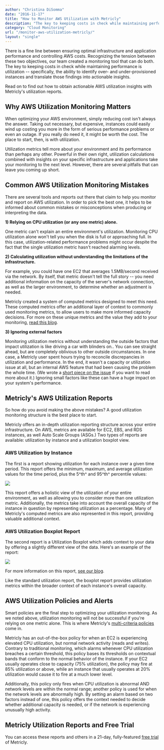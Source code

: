 ```yaml
---
author: "Christina DiSomma"
date: "2016-11-17"
title: "How to Monitor AWS Utilization with Metricly"
description: "The key to keeping costs in check while maintaining performance is utilization: specifically, the ability to identify over- and under-provisioned instances."
category: "Cloud Monitoring"
url: "/monitor-aws-utilization-metricly/"
layout: "single"
---
```



There is a fine line between ensuring optimal infrastructure and application performance and controlling AWS costs. Recognizing the tension between these two objectives, our team created a monitoring tool that can do both. The key to keeping costs in check while maintaining performance is utilization -- specifically, the ability to identify over- and under-provisioned instances and translate those findings into actionable insights.

Read on to find out how to obtain actionable AWS utilization insights with Metricly's utilization reports.

Why AWS Utilization Monitoring Matters
--------------------------------------

When optimizing your AWS environment, simply reducing cost isn't always the answer. Taking out necessary, but expensive, instances could easily wind up costing you more in the form of serious performance problems or even an outage. If you really do need it, it might be worth the cost. The place to start, then, is with utilization.

Utilization metrics tell more about your environment and its performance than perhaps any other. Powerful in their own right, utilization calculations combined with insights on your specific infrastructure and applications take your monitoring to the next level. However, there are several pitfalls that can leave you coming up short.

Common AWS Utilization Monitoring Mistakes
------------------------------------------

There are several tools and reports out there that claim to help you monitor and report on AWS utilization. In order to pick the best one, it helps to be informed about common mistakes or misconceptions when producing or interpreting the data.

**1) Relying on CPU utilization (or any one metric) alone.**

One metric can't explain an entire environment's utilization. Monitoring CPU utilization alone won't tell you when the disk is full or approaching full. In this case, utilization-related performance problems might occur despite the fact that the single utilization metric hasn't reached alarming levels.

**2) Calculating utilization without understanding the limitations of the infrastructure.**

For example, you could have one EC2 that averages 1.5MB/second received via the network. By itself, that metric doesn't tell the full story -- you need additional information on the capacity of the server's network connection, as well as the larger environment, to determine whether an adjustment is needed.

Metricly created a system of computed metrics designed to meet this need. These computed metrics offer an additional layer of context to commonly used monitoring metrics, to allow users to make more informed capacity decisions. For more on these unique metrics and the value they add to your monitoring, [read this blog](https://www.metricly.com/the-power-of-computed-metrics).

**3) Ignoring external factors**

Monitoring utilization metrics without understanding the outside factors that impact utilization is like driving a car with blinders on.. You can see straight ahead, but are completely oblivious to other outside circumstances. In one case, a Metricly user spent hours trying to reconcile discrepancies in utilization and performance. In the end, it wasn't a capacity or utilization issue at all, but an internal AWS feature that had been causing the problem the whole time. (We wrote a [short piece on the issue](https://www.metricly.com/subtleties-ec2-cpu-utilization) if you want to read more about it.) Ignoring small factors like these can have a huge impact on your system's performance.

Metricly's AWS Utilization Reports
-----------------------------------

So how do you avoid making the above mistakes? A good utilization monitoring structure is the best place to start.

Metricly offers an in-depth utilization reporting structure across your entire infrastructure. On AWS, metrics are available for EC2, EBS, and RDS instances, as well Auto Scale Groups (ASGs.) Two types of reports are available: utilization by instance and a utilization boxplot view.

### AWS Utilization by Instance

The first is a report showing utilization for each instance over a given time period. This report offers the minimum, maximum, and average utilization values for the time period, plus the 5^th^ and 95^th^ percentile values:

![](https://www.metricly.com/wp-content/uploads/2016/11/UtilizationReport1Edited-1024x507.png)

This report offers a holistic view of the utilization of your entire environment, as well as allowing you to consider more than one utilization metric. Additionally, the metrics take into account the overall capacity of the instance in question by representing utilization as a percentage. Many of Metricly's computed metrics are also represented in this report, providing valuable additional context.

### AWS Utilization Boxplot Report

The second report is a Utilization Boxplot which adds context to your data by offering a slightly different view of the data. Here's an example of the report:

![](https://www.metricly.com/wp-content/uploads/2016/11/UtilizationReport2Edited-1024x529.png)

For more information on this report, [see our blog](https://www.metricly.com/capacity-utilization-with-box-and-whisker-plots-is-the-cats-meow).

Like the standard utilization report, the boxplot report provides utilization metrics within the broader context of each instance's overall capacity.

AWS Utilization Policies and Alerts
-----------------------------------

Smart policies are the final step to optimizing your utilization monitoring. As we noted above, utilization monitoring will not be successful if you're relying on one metric alone. This is where Metricly's [multi-criteria policies](https://www.metricly.com/reduce-alert-multi-criteria-policies) come in.

Metricly has an out-of-the-box policy for when an EC2 is experiencing elevated CPU utilization, but normal network activity (reads and writes). Contrary to traditional monitoring, which alarms whenever CPU utilization breaches a certain threshold, this policy bases its thresholds on contextual bands that conform to the normal behavior of the instance. If your EC2 usually operates close to capacity (75% utilization), the policy may fire at 85% utilization or above, while an instance that usually operates at 20% utilization would cause it to fire at a much lower level.

Additionally, this policy only fires when CPU utilization is abnormal AND network levels are within the normal range; another policy is used for when the network levels are abnormally high. By setting an alarm based on two factors instead of one, this policy offers the context needed to decide whether additional capacity is needed, or if the network is experiencing unusually high activity.

Metricly Utilization Reports and Free Trial
--------------------------------------------

You can access these reports and others in a 21-day, fully-featured [free trial](https://www.metricly.com/signup) of Metricly.
